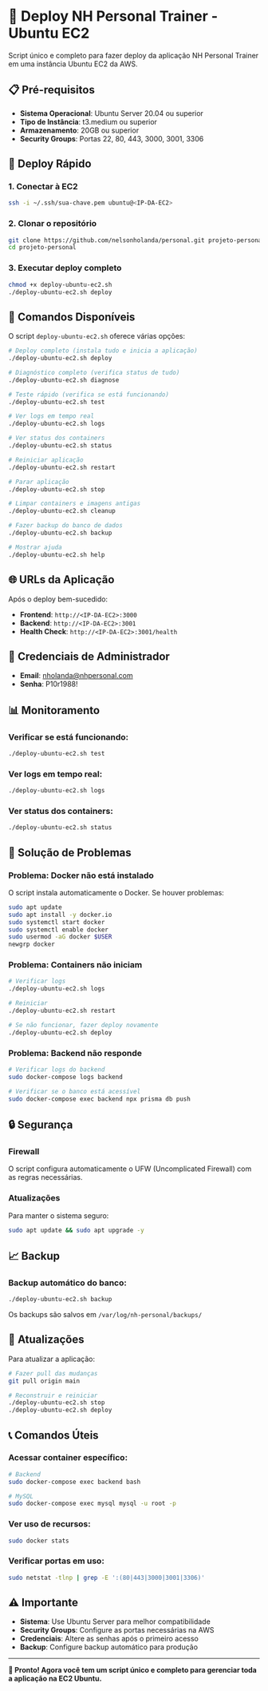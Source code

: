# 🚀 Deploy NH Personal Trainer - Ubuntu EC2

Script único e completo para fazer deploy da aplicação NH Personal Trainer em uma instância Ubuntu EC2 da AWS.

## 📋 Pré-requisitos

- **Sistema Operacional**: Ubuntu Server 20.04 ou superior
- **Tipo de Instância**: t3.medium ou superior
- **Armazenamento**: 20GB ou superior
- **Security Groups**: Portas 22, 80, 443, 3000, 3001, 3306

## 🎯 Deploy Rápido

### 1. Conectar à EC2
```bash
ssh -i ~/.ssh/sua-chave.pem ubuntu@<IP-DA-EC2>
```

### 2. Clonar o repositório
```bash
git clone https://github.com/nelsonholanda/personal.git projeto-personal
cd projeto-personal
```

### 3. Executar deploy completo
```bash
chmod +x deploy-ubuntu-ec2.sh
./deploy-ubuntu-ec2.sh deploy
```

## 🔧 Comandos Disponíveis

O script `deploy-ubuntu-ec2.sh` oferece várias opções:

```bash
# Deploy completo (instala tudo e inicia a aplicação)
./deploy-ubuntu-ec2.sh deploy

# Diagnóstico completo (verifica status de tudo)
./deploy-ubuntu-ec2.sh diagnose

# Teste rápido (verifica se está funcionando)
./deploy-ubuntu-ec2.sh test

# Ver logs em tempo real
./deploy-ubuntu-ec2.sh logs

# Ver status dos containers
./deploy-ubuntu-ec2.sh status

# Reiniciar aplicação
./deploy-ubuntu-ec2.sh restart

# Parar aplicação
./deploy-ubuntu-ec2.sh stop

# Limpar containers e imagens antigas
./deploy-ubuntu-ec2.sh cleanup

# Fazer backup do banco de dados
./deploy-ubuntu-ec2.sh backup

# Mostrar ajuda
./deploy-ubuntu-ec2.sh help
```

## 🌐 URLs da Aplicação

Após o deploy bem-sucedido:

- **Frontend**: `http://<IP-DA-EC2>:3000`
- **Backend**: `http://<IP-DA-EC2>:3001`
- **Health Check**: `http://<IP-DA-EC2>:3001/health`

## 👤 Credenciais de Administrador

- **Email**: nholanda@nhpersonal.com
- **Senha**: P10r1988!

## 📊 Monitoramento

### Verificar se está funcionando:
```bash
./deploy-ubuntu-ec2.sh test
```

### Ver logs em tempo real:
```bash
./deploy-ubuntu-ec2.sh logs
```

### Ver status dos containers:
```bash
./deploy-ubuntu-ec2.sh status
```

## 🐛 Solução de Problemas

### Problema: Docker não está instalado
O script instala automaticamente o Docker. Se houver problemas:

```bash
sudo apt update
sudo apt install -y docker.io
sudo systemctl start docker
sudo systemctl enable docker
sudo usermod -aG docker $USER
newgrp docker
```

### Problema: Containers não iniciam
```bash
# Verificar logs
./deploy-ubuntu-ec2.sh logs

# Reiniciar
./deploy-ubuntu-ec2.sh restart

# Se não funcionar, fazer deploy novamente
./deploy-ubuntu-ec2.sh deploy
```

### Problema: Backend não responde
```bash
# Verificar logs do backend
sudo docker-compose logs backend

# Verificar se o banco está acessível
sudo docker-compose exec backend npx prisma db push
```

## 🔒 Segurança

### Firewall
O script configura automaticamente o UFW (Uncomplicated Firewall) com as regras necessárias.

### Atualizações
Para manter o sistema seguro:

```bash
sudo apt update && sudo apt upgrade -y
```

## 📈 Backup

### Backup automático do banco:
```bash
./deploy-ubuntu-ec2.sh backup
```

Os backups são salvos em `/var/log/nh-personal/backups/`

## 🔄 Atualizações

Para atualizar a aplicação:

```bash
# Fazer pull das mudanças
git pull origin main

# Reconstruir e reiniciar
./deploy-ubuntu-ec2.sh stop
./deploy-ubuntu-ec2.sh deploy
```

## 📞 Comandos Úteis

### Acessar container específico:
```bash
# Backend
sudo docker-compose exec backend bash

# MySQL
sudo docker-compose exec mysql mysql -u root -p
```

### Ver uso de recursos:
```bash
sudo docker stats
```

### Verificar portas em uso:
```bash
sudo netstat -tlnp | grep -E ':(80|443|3000|3001|3306)'
```

## ⚠️ Importante

- **Sistema**: Use Ubuntu Server para melhor compatibilidade
- **Security Groups**: Configure as portas necessárias na AWS
- **Credenciais**: Altere as senhas após o primeiro acesso
- **Backup**: Configure backup automático para produção

---

**🎉 Pronto! Agora você tem um script único e completo para gerenciar toda a aplicação na EC2 Ubuntu.** 